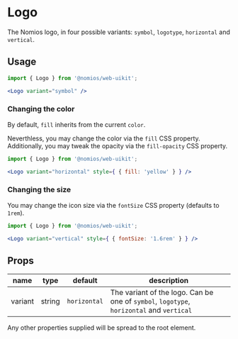 # Logo

The Nomios logo, in four possible variants: `symbol`, `logotype`, `horizontal` and `vertical`.

## Usage

```jsx
import { Logo } from '@nomios/web-uikit';

<Logo variant="symbol" />
```

### Changing the color

By default, `fill` inherits from the current `color`.

Neverthless, you may change the color via the `fill` CSS property.
Additionally, you may tweak the opacity via the `fill-opacity` CSS property.

```jsx
import { Logo } from '@nomios/web-uikit';

<Logo variant="horizontal" style={ { fill: 'yellow' } } />

```
### Changing the size

You may change the icon size via the `fontSize` CSS property (defaults to `1rem`).

```jsx
import { Logo } from '@nomios/web-uikit';

<Logo variant="vertical" style={ { fontSize: '1.6rem' } } />
```

## Props

| name | type | default | description |
| ---- | ---- | ------- | ----------- |
| variant | string | `horizontal` | The variant of the logo. Can be one of `symbol`, `logotype`, `horizontal` and `vertical` |

Any other properties supplied will be spread to the root element.
